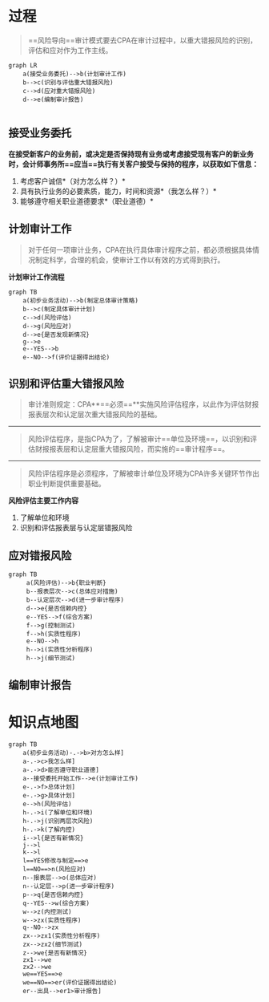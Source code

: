 # 过程

> ​	==风险导向==审计模式要去CPA在审计过程中，以重大错报风险的识别，评估和应对作为工作主线。

```mermaid
graph LR
	a(接受业务委托)-->b(计划审计工作)
	b-->c(识别与评估重大错报风险)
	c-->d(应对重大错报风险)
	d-->e(编制审计报告)
	
```

## 接受业务委托

​	**在接受新客户的业务前，或决定是否保持现有业务或考虑接受现有客户的新业务时，会计师事务所==应当==执行有关客户接受与保持的程序，以获取如下信息：**

1. 考虑客户诚信*（对方怎么样？）*
2. 具有执行业务的必要素质，能力，时间和资源*（我怎么样？）*
3. 能够遵守相关职业道德要求*（职业道德）*



## 计划审计工作

> 对于任何一项审计业务，CPA在执行具体审计程序之前，都必须根据具体情况制定科学，合理的机会，使审计工作以有效的方式得到执行。

**计划审计工作流程**

```mermaid
graph TB
	a(初步业务活动)-->b(制定总体审计策略)
	b-->c(制定具体审计计划)
	c-->d(风险评估)
	d-->g(风险应对)
	d-->e{是否发现新情况}
	g-->e
	e--YES-->b
	e--NO-->f(评价证据得出结论)
```

## 识别和评估重大错报风险

> ​	审计准则规定：CPA**==必须==**实施风险评估程序，以此作为评估财报报表层次和认定层次重大错报风险的基础。

---

> ​	风险评估程序，是指CPA为了，了解被审计==单位及环境==，以识别和评估财报报表层和认定层重大错报风险，而实施的==审计程序==。

---

> 风险评估程序是必须程序，了解被审计单位及环境为CPA许多关键环节作出职业判断提供重要基础。

**风险评估主要工作内容**

1. 了解单位和环境
2. 识别和评估报表层与认定层错报风险



## 应对错报风险

```mermaid
graph TB
	 a(风险评估)-->b{职业判断}
	 b--报表层次-->c(总体应对措施)
	 b--认定层次-->d(进一步审计程序)
	 d-->e{是否信赖内控}
	 e--YES-->f(综合方案)
	 f-->g(控制测试)
	 f-->h(实质性程序)
	 e--NO-->h
	 h-->i(实质性分析程序)
	 h-->j(细节测试)
```

## 编制审计报告

# 知识点地图

```mermaid
graph TB
	a(初步业务活动)-.->b>对方怎么样]
	a-.->c>我怎么样]
	a-.->d>能否遵守职业道德]
	a--接受委托开始工作-->e(计划审计工作)
	e-.->f>总体计划]
	e-.->g>具体计划]
	e-->h(风险评估)
	h-.->i(了解单位和环境)
	h-.->j(识别两层次风险)
	h-.->k(了解内控)
	i-->l{是否有新情况}
	j-->l
	k-->l
	l==YES修改与制定==>e
	l==NO==>n(风险应对)
	n--报表层-->o(总体应对)
	n--认定层-->p(进一步审计程序)
	p-->q{是否信赖内控}
	q--YES-->w(综合方案)
	w-->z(内控测试)
	w-->zx(实质性程序)
	q--NO-->zx
	zx-->zx1(实质性分析程序)
	zx-->zx2(细节测试)
	z-->we{是否有新情况}
	zx1-->we
	zx2-->we
	we==YES==>e
	we==NO==>er(评价证据得出结论)
	er--出具-->er1>审计报告]
```

